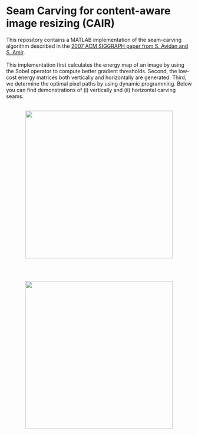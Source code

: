 # Seam Carving for content-aware image resizing (CAIR)

This repository contains a MATLAB implementation of the seam-carving algorithm described in the
[2007 ACM SIGGRAPH paper from S. Avidan and S. Amir](https://faculty.idc.ac.il/arik/SCWeb/imret/index.html).
<br><br>
This implementation first calculates the energy map of an image by using the Sobel operator to compute better gradient thresholds.
Second, the low-cost energy matrices both vertically and horizontally are generated. 
Third, we determine the optimal pixel paths by using dynamic programming. 
Below you can find demonstrations of (i) vertically and (ii) horizontal carving seams.
<br><br>
<p align="center">
  <img src="https://user-images.githubusercontent.com/49384703/146843024-f3e40187-f72e-43cb-8b32-b3fa738da04b.gif" width=400> 
</p>
<br><br>
<p align="center">
  <img src="https://user-images.githubusercontent.com/49384703/146843037-89a992ed-b6d1-4c71-bda7-13076cc5bef8.gif" width=400> 
</p>